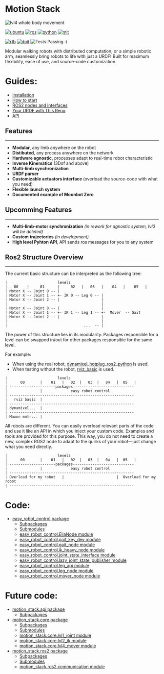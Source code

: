 # Motion Stack

![lvl4 whole body movement](media/lvl4.gif)

[![ubuntu](https://img.shields.io/badge/Ubuntu-%2020.04%20%7C%2022.04%20-%20blue)](https://ubuntu.com/)
[![ros](https://img.shields.io/badge/Ros2-Foxy%20%7C%20Humble-%20blue)](https://github.com/ros2)
[![python](https://img.shields.io/badge/Python-3.8_|_3.10-%20blue)](https://www.python.org/)
[![mit](https://img.shields.io/badge/License-MIT-gold)](https://opensource.org/license/mit)

[![rtb](https://img.shields.io/badge/Powered_by-Robotics_toolbox-006400)](https://github.com/petercorke/robotics-toolbox-python)
[![doit](https://img.shields.io/badge/Automated_by-DOIT-006400)](https://pydoit.org/)
![Tests Passing :)](https://img.shields.io/badge/Tests-passing-brightgreen)

Modular walking robots with distributed computation, or a simple robotic arm, seamlessly bring robots to life with just a URDF! Built for maximum flexibility, ease of use, and source-code customization.

# Guides:

* [Installation](manual/install.md)
* [How to start](manual/start.md)
* [ROS2 nodes and interfaces](manual/use.md)
* [Your URDF with This Repo](manual/URDF.md)
* [API](manual/api.md)

<h2>Features</h2>

---
- **Modular**, any limb anywhere on the robot
- **Distibuted**, any process anywhere on the network
- **Hardware agnostic**, processes adapt to real-time robot characteristic
- **Inverse Kinematics** (3Dof and above)
- **Multi-limb synchronization**
- **URDF parser**
- **Customizable actuators interface** (overload the source-code with what you need)
- **Flexible launch system**
- **Documented example of Moonbot Zero**

<h2>Upcomming Features</h2>

---
- **Multi-limb-motor synchronization**  *(in rework for agnostic system, lvl3 will be deleted)*
- **Custom trajectories**  *(in development)*
- **High level Pyhton API**, API sends ros messages for you to any system

<h2>Ros2 Structure Overview</h2>

---

The current basic structure can be interpreted as the following tree:

```text
|                       levels
|   00    |     01      |     02   |   03   |    04   |    05   |
| Motor X -- Joint 0 -- |
| Motor X -- Joint 1 -- +- IK 0 -- Leg 0 -- |
| Motor X -- Joint 2 -- |                   |
|                                           |
| Motor X -- Joint 0 -- |                   |
| Motor X -- Joint 1 -- +- IK 1 -- Leg 1 -- +-  Mover  -- Gait
| Motor X -- Joint 2 -- |                   |
|                                           |
|                                   ...  -- |
```

The power of this structure lies in its modularity. Packages responsible for a level can be swapped in/out for other packages responsible for the same level.

For example:
- When using the real robot, [dynamixel_hotplug_ros2_python](https://github.com/hubble14567/dynamixel_hotplug_ros2_python) is used.
- When testing without the robot, [rviz_basic](src/rviz_basic) is used.

```text
|                       levels
|      00       |    01   |   02  |   03  |   04   |  05   |
| ---------------------packages----------------------------
|               |             easy robot control
| ---------------------------------------------------------
|   rviz basic  |
| ---------------------------------------------------------
| dynamixel...  |
| ---------------------------------------------------------
| Maxon motr... |
```

All robots are different. You can easily overload relevant parts of the code and use it like an API in which you inject your custom code. Examples and tools are provided for this purpose. This way, you do not need to create a new, complex ROS2 node to adapt to the quirks of your robot—just change what you need directly.

```text
|                       levels
|      00       |    01   |   02  |   03  |   04   |  05   |
| ---------------------packages----------------------------
|               |             easy robot control
| ---------------------------------------------------------
| Overload for my robot   |                        |  Overload for my robot
| ---------------------------------------------------------
```

# Code:

* [easy_robot_control package](api/easy_robot_control/easy_robot_control.md)
  * [Subpackages](api/easy_robot_control/easy_robot_control.md#subpackages)
  * [Submodules](api/easy_robot_control/easy_robot_control.md#submodules)
  * [easy_robot_control.EliaNode module](api/easy_robot_control/easy_robot_control.md#module-easy_robot_control.EliaNode)
  * [easy_robot_control.gait_key_dev module](api/easy_robot_control/easy_robot_control.md#module-easy_robot_control.gait_key_dev)
  * [easy_robot_control.gait_node module](api/easy_robot_control/easy_robot_control.md#module-easy_robot_control.gait_node)
  * [easy_robot_control.ik_heavy_node module](api/easy_robot_control/easy_robot_control.md#module-easy_robot_control.ik_heavy_node)
  * [easy_robot_control.joint_state_interface module](api/easy_robot_control/easy_robot_control.md#module-easy_robot_control.joint_state_interface)
  * [easy_robot_control.lazy_joint_state_publisher module](api/easy_robot_control/easy_robot_control.md#module-easy_robot_control.lazy_joint_state_publisher)
  * [easy_robot_control.leg_api module](api/easy_robot_control/easy_robot_control.md#module-easy_robot_control.leg_api)
  * [easy_robot_control.leg_node module](api/easy_robot_control/easy_robot_control.md#module-easy_robot_control.leg_node)
  * [easy_robot_control.mover_node module](api/easy_robot_control/easy_robot_control.md#module-easy_robot_control.mover_node)

# Future code:

* [motion_stack.api package](api/motion_stack/motion_stack.api.md)
  * [Subpackages](api/motion_stack/motion_stack.api.md#subpackages)
* [motion_stack.core package](api/motion_stack/motion_stack.core.md)
  * [Subpackages](api/motion_stack/motion_stack.core.md#subpackages)
  * [Submodules](api/motion_stack/motion_stack.core.md#submodules)
  * [motion_stack.core.lvl1_joint module](api/motion_stack/motion_stack.core.md#module-motion_stack.core.lvl1_joint)
  * [motion_stack.core.lvl2_ik module](api/motion_stack/motion_stack.core.md#module-motion_stack.core.lvl2_ik)
  * [motion_stack.core.lvl4_mover module](api/motion_stack/motion_stack.core.md#module-motion_stack.core.lvl4_mover)
* [motion_stack.ros2 package](api/motion_stack/motion_stack.ros2.md)
  * [Subpackages](api/motion_stack/motion_stack.ros2.md#subpackages)
  * [Submodules](api/motion_stack/motion_stack.ros2.md#submodules)
  * [motion_stack.ros2.communication module](api/motion_stack/motion_stack.ros2.md#module-motion_stack.ros2.communication)
